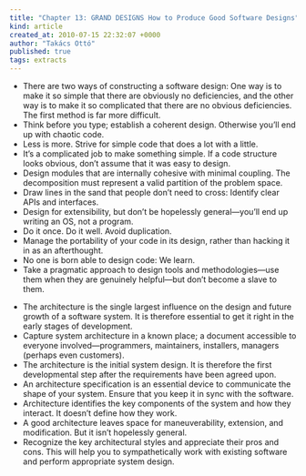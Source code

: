 ```yaml
---
title: "Chapter 13: GRAND DESIGNS How to Produce Good Software Designs"
kind: article
created_at: 2010-07-15 22:32:07 +0000
author: "Takács Ottó"
published: true
tags: extracts
---
```

<ul>
    <li>There are two ways of constructing a software design: One way is to make it so simple that there are obviously no deficiencies, and the other way is to make it so complicated that there are no obvious deficiencies. The first method is far more difficult.</li>
    <li>Think before you type; establish a coherent design. Otherwise you&rsquo;ll end up with chaotic code.</li>
    <li>Less is more. Strive for simple code that does a lot with a little.</li>
    <li>It&rsquo;s a complicated job to make something simple. If a code structure looks obvious, don&rsquo;t assume that it was easy to design.</li>
    <li>Design modules that are internally cohesive with minimal coupling. The decomposition must represent a valid partition of the problem space.</li>
    <li>Draw lines in the sand that people don&rsquo;t need to cross: Identify clear APIs and interfaces.</li>
    <li>Design for extensibility, but don&rsquo;t be hopelessly general&mdash;you&rsquo;ll end up writing an OS, not a program.</li>
    <li>Do it once. Do it well. Avoid duplication.</li>
    <li>Manage the portability of your code in its design, rather than hacking it in as an afterthought.</li>
    <li>No one is born able to design code: We learn.</li>
    <li>Take a pragmatic approach to design tools and methodologies&mdash;use them when they are genuinely helpful&mdash;but don&rsquo;t become a slave to them.</li>
</ul>
<ul>
    <li>The architecture is the single largest influence on the design and future growth of a software system. It is therefore essential to get it right in the early stages of development.</li>
    <li>Capture system architecture in a known place; a document accessible to everyone involved&mdash;programmers, maintainers, installers, managers (perhaps even customers).</li>
    <li>The architecture is the initial system design. It is therefore the first developmental step after the requirements have been agreed upon.</li>
    <li>An architecture specification is an essential device to communicate the shape of your system. Ensure that you keep it in sync with the software.</li>
    <li>Architecture identifies the key components of the system and how they interact. It doesn&rsquo;t define how they work.</li>
    <li>A good architecture leaves space for maneuverability, extension, and modification. But it isn&rsquo;t hopelessly general.</li>
    <li>Recognize the key architectural styles and appreciate their pros and cons. This will help you to sympathetically work with existing software and perform appropriate system design.</li>
</ul>

<div class='old-comments'></div>